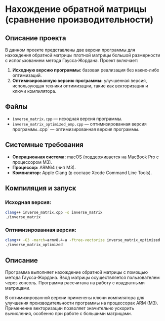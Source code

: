 # Нахождение обратной матрицы (сравнение производительности)

## Описание проекта
В данном проекте представлены две версии программы для нахождения обратной матрицы плотной матрицы большой размерности с использованием метода Гаусса-Жордана. Проект включает:

1. **Исходную версию программы:** базовая реализация без каких-либо оптимизаций.
2. **Оптимизированную версию программы:** улучшенная версия, использующая техники оптимизации, такие как векторизация и ключи компилятора.

## Файлы
- `inverse_matrix.cpp` — исходная версия программы.
- `inverse_matrix_optimized_omp.cpp` — оптимизированная версия программы..cpp` — оптимизированная версия программы.

## Системные требования
- **Операционная система:** macOS (поддерживается на MacBook Pro с процессором M3).
- **Процессор:** ARM64 (чип M3).
- **Компилятор:** Apple Clang (в составе Xcode Command Line Tools).

## Компиляция и запуск
### Исходная версия:
```bash
clang++ inverse_matrix.cpp -o inverse_matrix
./inverse_matrix
```

### Оптимизированная версия:
```bash
clang++ -O3 -march=armv8.4-a -ftree-vectorize inverse_matrix_optimized.cpp -o inverse_matrix_optimized
./inverse_matrix_optimized
```

## Описание
Программа выполняет нахождение обратной матрицы с помощью метода Гаусса-Жордана. Ввод матрицы осуществляется пользователем через консоль. Программа рассчитана на работу с квадратными матрицами.

В оптимизированной версии применены ключи компилятора для улучшения производительности программы на процессорах ARM (M3). Применение векторизации позволяет значительно ускорить вычисления, особенно при работе с большими матрицами.
